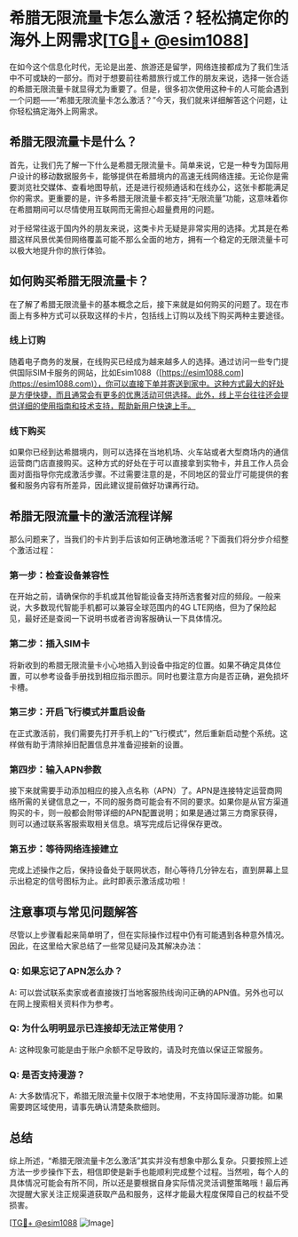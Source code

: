 # 希腊无限流量卡怎么激活？轻松搞定你的海外上网需求[[TG💪+ @esim1088](https://t.me/s/esim1088)]

在如今这个信息化时代，无论是出差、旅游还是留学，网络连接都成为了我们生活中不可或缺的一部分。而对于想要前往希腊旅行或工作的朋友来说，选择一张合适的希腊无限流量卡就显得尤为重要了。但是，很多初次使用这种卡的人可能会遇到一个问题——“希腊无限流量卡怎么激活？”今天，我们就来详细解答这个问题，让你轻松搞定海外上网需求。

## 希腊无限流量卡是什么？

首先，让我们先了解一下什么是希腊无限流量卡。简单来说，它是一种专为国际用户设计的移动数据服务卡，能够提供在希腊境内的高速无线网络连接。无论你是需要浏览社交媒体、查看地图导航，还是进行视频通话和在线办公，这张卡都能满足你的需求。更重要的是，许多希腊无限流量卡都支持“无限流量”功能，这意味着你在希腊期间可以尽情使用互联网而无需担心超量费用的问题。

对于经常往返于国内外的朋友来说，这类卡片无疑是非常实用的选择。尤其是在希腊这样风景优美但网络覆盖可能不那么全面的地方，拥有一个稳定的无限流量卡可以极大地提升你的旅行体验。

## 如何购买希腊无限流量卡？

在了解了希腊无限流量卡的基本概念之后，接下来就是如何购买的问题了。现在市面上有多种方式可以获取这样的卡片，包括线上订购以及线下购买两种主要途径。

### 线上订购

随着电子商务的发展，在线购买已经成为越来越多人的选择。通过访问一些专门提供国际SIM卡服务的网站，比如Esim1088（[https://esim1088.com](https://esim1088.com)），你可以直接下单并寄送到家中。这种方式最大的好处是方便快捷，而且通常会有更多的优惠活动可供选择。此外，线上平台往往还会提供详细的使用指南和技术支持，帮助新用户快速上手。

### 线下购买

如果你已经到达希腊境内，则可以选择在当地机场、火车站或者大型商场内的通信运营商门店直接购买。这种方式的好处在于可以直接拿到实物卡，并且工作人员会面对面指导你完成激活步骤。不过需要注意的是，不同地区的营业厅可能提供的套餐和服务内容有所差异，因此建议提前做好功课再行动。

## 希腊无限流量卡的激活流程详解

那么问题来了，当我们的卡片到手后该如何正确地激活呢？下面我们将分步介绍整个激活过程：

### 第一步：检查设备兼容性

在开始之前，请确保你的手机或其他智能设备支持所选套餐对应的频段。一般来说，大多数现代智能手机都可以兼容全球范围内的4G LTE网络，但为了保险起见，最好还是查阅一下说明书或者咨询客服确认一下具体情况。

### 第二步：插入SIM卡

将新收到的希腊无限流量卡小心地插入到设备中指定的位置。如果不确定具体位置，可以参考设备手册找到相应指示图示。同时也要注意方向是否正确，避免损坏卡槽。

### 第三步：开启飞行模式并重启设备

在正式激活前，我们需要先打开手机上的“飞行模式”，然后重新启动整个系统。这样做有助于清除掉旧配置信息并准备迎接新的设置。

### 第四步：输入APN参数

接下来就需要手动添加相应的接入点名称（APN）了。APN是连接特定运营商网络所需的关键信息之一，不同的服务商可能会有不同的要求。如果你是从官方渠道购买的卡，则一般都会附带详细的APN配置说明；如果是通过第三方商家获得，则可以通过联系客服索取相关信息。填写完成后记得保存更改。

### 第五步：等待网络连接建立

完成上述操作之后，保持设备处于联网状态，耐心等待几分钟左右，直到屏幕上显示出稳定的信号图标为止。此时即表示激活成功啦！

## 注意事项与常见问题解答

尽管以上步骤看起来简单明了，但在实际操作过程中仍有可能遇到各种意外情况。因此，在这里给大家总结了一些常见疑问及其解决办法：

### Q: 如果忘记了APN怎么办？
A: 可以尝试联系卖家或者直接拨打当地客服热线询问正确的APN值。另外也可以在网上搜索相关资料作为参考。

### Q: 为什么明明显示已连接却无法正常使用？
A: 这种现象可能是由于账户余额不足导致的，请及时充值以保证正常服务。

### Q: 是否支持漫游？
A: 大多数情况下，希腊无限流量卡仅限于本地使用，不支持国际漫游功能。如果需要跨区域使用，请事先确认清楚条款细则。

## 总结

综上所述，“希腊无限流量卡怎么激活”其实并没有想象中那么复杂。只要按照上述方法一步步操作下去，相信即使是新手也能顺利完成整个过程。当然啦，每个人的具体情况可能会有所不同，所以还是要根据自身实际情况灵活调整策略哦！最后再次提醒大家关注正规渠道获取产品和服务，这样才能最大程度保障自己的权益不受损害。

[[TG💪+ @esim1088](https://t.me/s/esim1088) ![Image](https://i.postimg.cc/4NQfJmqS/Snipaste-2025-05-13-00-14-12.png)]